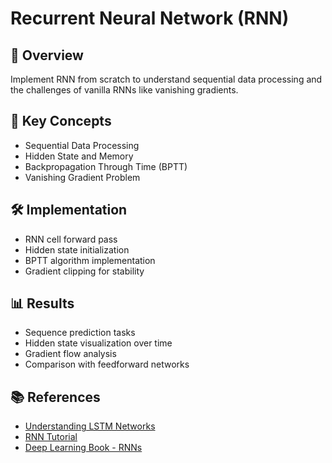 # Recurrent Neural Network (RNN)

## 📌 Overview
Implement RNN from scratch to understand sequential data processing and the challenges of vanilla RNNs like vanishing gradients.

## 🧠 Key Concepts
- Sequential Data Processing
- Hidden State and Memory
- Backpropagation Through Time (BPTT)
- Vanishing Gradient Problem

## 🛠️ Implementation
- RNN cell forward pass
- Hidden state initialization
- BPTT algorithm implementation
- Gradient clipping for stability

## 📊 Results
- Sequence prediction tasks
- Hidden state visualization over time
- Gradient flow analysis
- Comparison with feedforward networks

## 📚 References
- [Understanding LSTM Networks](https://colah.github.io/posts/2015-08-Understanding-LSTMs/)
- [RNN Tutorial](https://karpathy.github.io/2015/05/21/rnn-effectiveness/)
- [Deep Learning Book - RNNs](https://www.deeplearningbook.org/contents/rnn.html) 